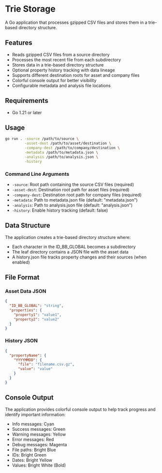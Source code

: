 # Trie Storage

A Go application that processes gzipped CSV files and stores them in a trie-based directory structure.

## Features

- Reads gzipped CSV files from a source directory
- Processes the most recent file from each subdirectory
- Stores data in a trie-based directory structure
- Optional property history tracking with data lineage
- Supports different destination roots for asset and company files
- Colorful console output for better visibility
- Configurable metadata and analysis file locations

## Requirements

- Go 1.21 or later

## Usage

```bash
go run . -source /path/to/source \
         -asset-dest /path/to/asset/destination \
         -company-dest /path/to/company/destination \
         -metadata /path/to/metadata.json \
         -analysis /path/to/analysis.json \
         -history
```

### Command Line Arguments

- `-source`: Root path containing the source CSV files (required)
- `-asset-dest`: Destination root path for asset files (required)
- `-company-dest`: Destination root path for company files (required)
- `-metadata`: Path to metadata.json file (default: "metadata.json")
- `-analysis`: Path to analysis.json file (default: "analysis.json")
- `-history`: Enable history tracking (default: false)

## Data Structure

The application creates a trie-based directory structure where:
- Each character in the ID_BB_GLOBAL becomes a subdirectory
- The leaf directory contains a JSON file with the asset data
- A history.json file tracks property changes and their sources (when enabled)

## File Format

### Asset Data JSON
```json
{
  "ID_BB_GLOBAL": "string",
  "properties": {
    "property1": "value1",
    "property2": "value2"
  }
}
```

### History JSON
```json
{
  "propertyName": {
    "YYYYMMDD": {
      "file": "filename.csv.gz",
      "value": "value"
    }
  }
}
```

## Console Output

The application provides colorful console output to help track progress and identify important information:

- Info messages: Cyan
- Success messages: Green
- Warning messages: Yellow
- Error messages: Red
- Debug messages: Magenta
- File paths: Bright Blue
- IDs: Bright Green
- Dates: Bright Yellow
- Values: Bright White (Bold)
